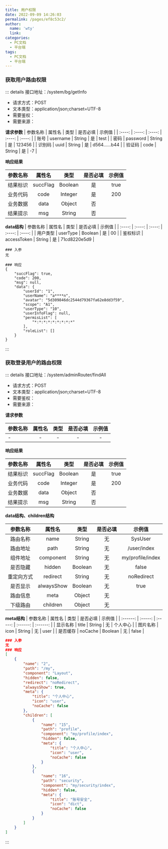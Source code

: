 ```yaml
---
title: 用户权限
date: 2022-09-09 14:26:03
permalink: /pages/ef8c53c2/
author: 
  name: 'wty'
  link: 
categories:
  - PC文档
  - 平台端
tags:
  - PC文档
  - 平台端
---
```



### 获取用户路由权限

::: details 接口地址：/system/bg/getInfo
- 请求方式：POST
- 文本类型：application/json;charset=UTF-8
- 需要鉴权：<Badge text="否" type="tip" vertical="middle"/>
- 需要来源：<Badge text="是" type="tip" vertical="middle"/>

**请求参数**
|    参数名称     |   属性名       |  类型         |  是否必填     |  示例值                                 |
|    :----:     	| :----:       |  :----:       |  :----:       |  :----:                                 |
|    账号         | username     |   String      |   是    |   test                                  |
|    密码         |  password    |   String      |   是    |   123456                                |
|    识别码       |  uuid        |   String      |   是    |  d564......b44 |
|    验证码       |  code        |   String      |   是      |   -7      							                  |

**响应结果**


|    参数名称     |   属性名     |  类型         |  是否必填       |  示例值          |
|    :----:     	| :----:       |  :----:      |  :----:       |  :----:          |
|    结果标识     | succFlag     |   Boolean     |   是  |   true           |
|    业务代码     |  code        |   Integer     |   是    		 |   200            |
|    业务数据     |  data        |   Object      |   否    		 |         			|
|    结果提示     |  msg         |   String      |   否      	 |         			|

**data结构**
|    参数名称     |   属性名     |  类型         |  是否必填     |  示例值          |
|    :----:     	| :----:       |  :----:      |  :----:       |  :----:          |
|    用户类型     | userType |   Boolean     | 是 |   00          |
| 鉴权标识 | accessToken |   String   |   是    		 | 71cd8220e5d9 |


``` 
### 入参
无

### 响应
{
    "succFlag": true,
    "code": 200,
    "msg": null,
    "data": {
        "userId": "1",
        "userName": "a****n",
        "avatar": "5d309846dc2544d79367fa62e8dd3f59",
        "scope": "A1",
        "userType": "10",
        "userInfoFlag": null,
        "permisList": [
            "*:*:*:*:*:*:*:*:*"
        ],
        "roleList": []
    }
}
```

:::



### 获取登录用户的路由权限

::: details 接口地址：/system/adminRouter/findAll
- 请求方式：POST
- 文本类型：application/json;charset=UTF-8
- 需要鉴权：<Badge text="是" type="tip" vertical="middle"/>
- 需要来源：<Badge text="是" type="tip" vertical="middle"/>

**请求参数**

| 参数名称 | 属性名 | 类型 | 是否必填 | 示例值 |
| -------- | :----: | :--: | :------: | :----: |
| -        |   -    |  -   |    -     |   -    |

**响应结果**

| 参数名称 |  属性名  |  类型   | 是否必填 | 示例值 |
| -------- | :------: | :-----: | :------: | :----: |
| 结果标识 | succFlag | Boolean |    是    |  true  |
| 业务代码 |   code   | Integer |    是    |  200   |
| 业务数据 |   data   | Object  |    否    |        |
| 结果提示 |   msg    | String  |    否    |        |

**data结构、children结构**

|  参数名称  | 属性名 |  类型  | 是否必填 |     示例值     |
| :--------: | :----: | :----: | :--: | :------------: |
| 路由名称 |  name  | String |  无  |       SysUser       |
| 路由地址 |  path   | String |  无  | /user/index |
| 组件地址 |  component   | String |  无  | my/profile/index |
| 是否隐藏 |  hidden   | Boolean |  无  | false |
| 重定向方式 |  redirect   | String |  无  | noRedirect |
| 是否显示 |  alwaysShow   | Boolean |  无  | true |
| 路由信息 |  meta   | Object |  无  |  |
| 下级路由 |  children   | Object |  无  |  |

**meta结构**
| 参数名称 | 属性名  |  类型   | 是否必填 |  示例值  |
| :------: | :-----: | :-----: | :------: | :------: |
| 显示名称 |  title  | String  |    无    | 个人中心 |
| 图片名称 |  icon   | String  |    无    |   user   |
| 是否缓存 | noCache | Boolean |    无    |  false   |



```json
### 入参
无
### 响应
[
    {
        "name": "2",
        "path": "/my",
        "component": "Layout",
        "hidden": false,
        "redirect": "noRedirect",
        "alwaysShow": true,
        "meta": {
            "title": "个人中心",
            "icon": "user",
            "noCache": false
        },
        "children": [
            {
                "name": "15",
                "path": "profile",
                "component": "my/profile/index",
                "hidden": false,
                "meta": {
                    "title": "个人中心",
                    "icon": "user",
                    "noCache": false
                }
            },
            {
                "name": "16",
                "path": "security",
                "component": "my/security/index",
                "hidden": false,
                "meta": {
                    "title": "账号安全",
                    "icon": "dict",
                    "noCache": false
                }
            }
        ]
    }
]
```
:::

